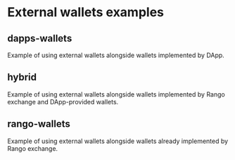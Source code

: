 # External wallets examples
## dapps-wallets
Example of using external wallets alongside wallets implemented by DApp.
## hybrid
Example of using external wallets alongside wallets implemented by Rango exchange and DApp-provided wallets.
## rango-wallets
Example of using external wallets alongside wallets already implemented by Rango exchange.